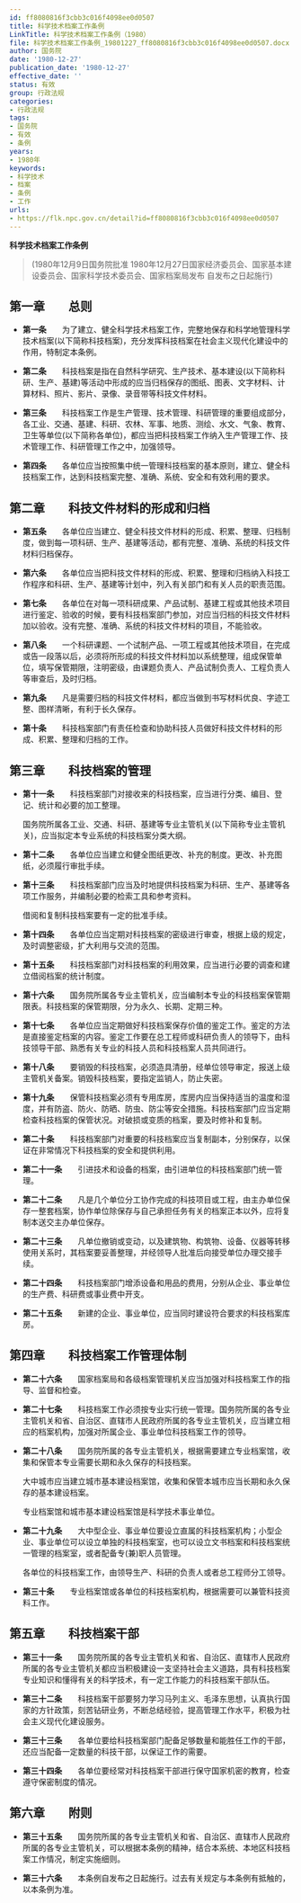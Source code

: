 ```yaml
---
id: ff8080816f3cbb3c016f4098ee0d0507
title: 科学技术档案工作条例
LinkTitle: 科学技术档案工作条例（1980）
file: 科学技术档案工作条例_19801227_ff8080816f3cbb3c016f4098ee0d0507.docx
author: 国务院
date: '1980-12-27'
publication_date: '1980-12-27'
effective_date: ''
status: 有效
group: 行政法规
categories:
- 行政法规
tags:
- 国务院
- 有效
- 条例
years:
- 1980年
keywords:
- 科学技术
- 档案
- 条例
- 工作
urls:
- https://flk.npc.gov.cn/detail?id=ff8080816f3cbb3c016f4098ee0d0507
---
```


**科学技术档案工作条例**

> (1980年12月9日国务院批准 1980年12月27日国家经济委员会、国家基本建设委员会、国家科学技术委员会、国家档案局发布 自发布之日起施行)

## 第一章　　总则

- **第一条**　　为了建立、健全科学技术档案工作，完整地保存和科学地管理科学技术档案(以下简称科技档案)，充分发挥科技档案在社会主义现代化建设中的作用，特制定本条例。

- **第二条**　　科技档案是指在自然科学研究、生产技术、基本建设(以下简称科研、生产、基建)等活动中形成的应当归档保存的图纸、图表、文字材料、计算材料、照片、影片、录像、录音带等科技文件材料。

- **第三条**　　科技档案工作是生产管理、技术管理、科研管理的重要组成部分，各工业、交通、基建、科研、农林、军事、地质、测绘、水文、气象、教育、卫生等单位(以下简称各单位)，都应当把科技档案工作纳入生产管理工作、技术管理工作、科研管理工作之中，加强领导。

- **第四条**　　各单位应当按照集中统一管理科技档案的基本原则，建立、健全科技档案工作，达到科技档案完整、准确、系统、安全和有效利用的要求。

## 第二章　　科技文件材料的形成和归档

- **第五条**　　各单位应当建立、健全科技文件材料的形成、积累、整理、归档制度，做到每一项科研、生产、基建等活动，都有完整、准确、系统的科技文件材料归档保存。

- **第六条**　　各单位应当把科技文件材料的形成、积累、整理和归档纳入科技工作程序和科研、生产、基建等计划中，列入有关部门和有关人员的职责范围。

- **第七条**　　各单位在对每一项科研成果、产品试制、基建工程或其他技术项目进行鉴定、验收的时候，要有科技档案部门参加，对应当归档的科技文件材料加以验收。没有完整、准确、系统的科技文件材料的项目，不能验收。

- **第八条**　　一个科研课题、一个试制产品、一项工程或其他技术项目，在完成或告一段落以后，必须将所形成的科技文件材料加以系统整理，组成保管单位，填写保管期限，注明密级，由课题负责人、产品试制负责人、工程负责人等审查后，及时归档。

- **第九条**　　凡是需要归档的科技文件材料，都应当做到书写材料优良、字迹工整、图样清晰，有利于长久保存。

- **第十条**　　科技档案部门有责任检查和协助科技人员做好科技文件材料的形成、积累、整理和归档的工作。

## 第三章　　科技档案的管理

- **第十一条**　　科技档案部门对接收来的科技档案，应当进行分类、编目、登记、统计和必要的加工整理。

  国务院所属各工业、交通、科研、基建等专业主管机关(以下简称专业主管机关)，应当拟定本专业系统的科技档案分类大纲。

- **第十二条**　　各单位应当建立和健全图纸更改、补充的制度。更改、补充图纸，必须履行审批手续。

- **第十三条**　　科技档案部门应当及时地提供科技档案为科研、生产、基建等各项工作服务，并编制必要的检索工具和参考资料。

  借阅和复制科技档案要有一定的批准手续。

- **第十四条**　　各单位应当定期对科技档案的密级进行审查，根据上级的规定，及时调整密级，扩大利用与交流的范围。

- **第十五条**　　科技档案部门对科技档案的利用效果，应当进行必要的调查和建立借阅档案的统计制度。

- **第十六条**　　国务院所属各专业主管机关，应当编制本专业的科技档案保管期限表。科技档案的保管期限，分为永久、长期、定期三种。

- **第十七条**　　各单位应当定期做好科技档案保存价值的鉴定工作。鉴定的方法是直接鉴定档案的内容。鉴定工作要在总工程师或科研负责人的领导下，由科技领导干部、熟悉有关专业的科技人员和科技档案人员共同进行。

- **第十八条**　　要销毁的科技档案，必须造具清册，经单位领导审定，报送上级主管机关备案。销毁科技档案，要指定监销人，防止失密。

- **第十九条**　　保管科技档案必须有专用库房，库房内应当保持适当的温度和湿度，并有防盗、防火、防晒、防虫、防尘等安全措施。科技档案部门应当定期检查科技档案的保管状况。对破损或变质的档案，要及时修补和复制。

- **第二十条**　　科技档案部门对重要的科技档案应当复制副本，分别保存，以保证在非常情况下科技档案的安全和提供利用。

- **第二十一条**　　引进技术和设备的档案，由引进单位的科技档案部门统一管理。

- **第二十二条**　　凡是几个单位分工协作完成的科技项目或工程，由主办单位保存一整套档案，协作单位除保存与自己承担任务有关的档案正本以外，应将复制本送交主办单位保存。

- **第二十三条**　　凡单位撤销或变动，以及建筑物、构筑物、设备、仪器等转移使用关系时，其档案要妥善整理，并经领导人批准后向接受单位办理交接手续。

- **第二十四条**　　科技档案部门增添设备和用品的费用，分别从企业、事业单位的生产费、科研费或事业费中开支。

- **第二十五条**　　新建的企业、事业单位，应当同时建设符合要求的科技档案库房。

## 第四章　　科技档案工作管理体制

- **第二十六条**　　国家档案局和各级档案管理机关应当加强对科技档案工作的指导、监督和检查。

- **第二十七条**　　科技档案工作必须按专业实行统一管理。国务院所属的各专业主管机关和省、自治区、直辖市人民政府所属的各专业主管机关，应当建立相应的档案机构，加强对所属企业、事业单位科技档案工作的领导。

- **第二十八条**　　国务院所属的各专业主管机关，根据需要建立专业档案馆，收集和保管本专业需要长期和永久保存的科技档案。

  大中城市应当建立城市基本建设档案馆，收集和保管本城市应当长期和永久保存的基本建设档案。

  专业档案馆和城市基本建设档案馆是科学技术事业单位。

- **第二十九条**　　大中型企业、事业单位要设立直属的科技档案机构；小型企业、事业单位可以设立单独的科技档案室，也可以设立文书档案和科技档案统一管理的档案室，或者配备专(兼)职人员管理。

  各单位的科技档案工作，由领导生产、科研的负责人或者总工程师分工领导。

- **第三十条**　　专业档案馆或各单位的科技档案机构，根据需要可以兼管科技资料工作。

## 第五章　　科技档案干部

- **第三十一条**　　国务院所属的各专业主管机关和省、自治区、直辖市人民政府所属的各专业主管机关都应当积极建设一支坚持社会主义道路，具有科技档案专业知识和懂得有关的科学技术，有一定工作能力的科技档案干部队伍。

- **第三十二条**　　科技档案干部要努力学习马列主义、毛泽东思想，认真执行国家的方针政策，刻苦钻研业务，不断总结经验，提高管理工作水平，积极为社会主义现代化建设服务。

- **第三十三条**　　各单位要给科技档案部门配备足够数量和能胜任工作的干部，还应当配备一定数量的科技干部，以保证工作的需要。

- **第三十四条**　　各单位要经常对科技档案干部进行保守国家机密的教育，检查遵守保密制度的情况。

## 第六章　　附则

- **第三十五条**　　国务院所属的各专业主管机关和省、自治区、直辖市人民政府所属的各专业主管机关，可以根据本条例的精神，结合本系统、本地区科技档案工作情况，制定实施细则。

- **第三十六条**　　本条例自发布之日起施行。过去有关规定与本条例有抵触的，以本条例为准。

